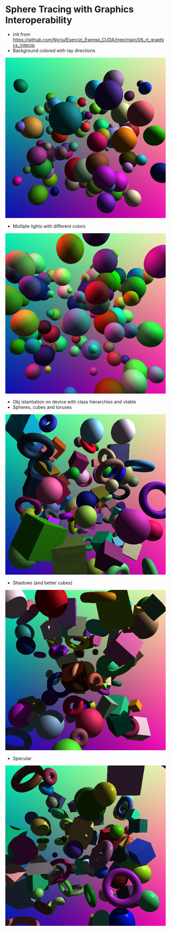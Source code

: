 # Sphere Tracing with Graphics Interoperability

* init from <https://github.com/Nyriu/Esercizi_Esempi_CUDA/tree/main/06_rt_graphics_interop>
* Background colored with ray directions

![](./imgs/2021-07-06-130027_512x512_scrot.png)

* Multiple lights with different colors

![](./imgs/2021-07-06-184454_512x512_scrot.png)


* Obj istantiation on device with class hierarchies and vtable
* Spheres, cubes and toruses

![](./imgs/2021-07-13-224245_512x512_scrot.png)

* Shadows (and better cubes)

![](./imgs/2021-07-14-112354_512x512_scrot.png)

* Specular

![](./imgs/2021-07-14-124423_512x512_scrot.png)




